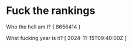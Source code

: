 # Fuck the rankings

Who the hell am I?
{ 8656414 }

What fucking year is it?
[ 2024-11-15T09:40:00Z ]
